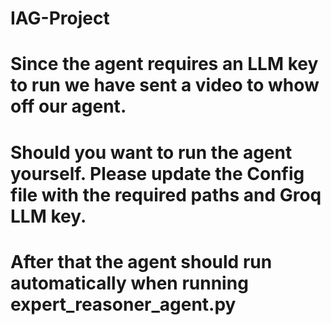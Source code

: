 # IAG-Project

# Since the agent requires an LLM key to run we have sent a video to whow off our agent. 

# Should you want to run the agent yourself. Please update the Config file with the required paths and Groq LLM key.
# After that the agent should run automatically when running expert_reasoner_agent.py
